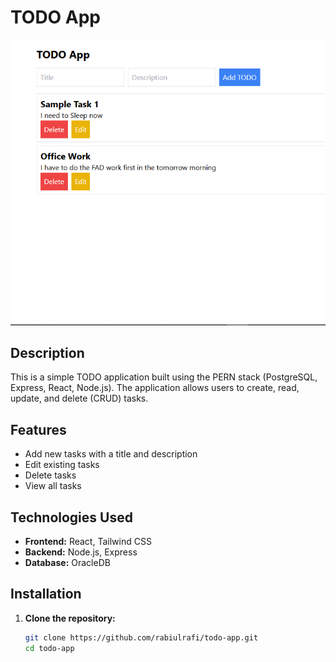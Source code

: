 # TODO App

![TODO App Screenshot](./Frontend/todo-app/public/todo-app-screenshot.PNG)

## Description

This is a simple TODO application built using the PERN stack (PostgreSQL, Express, React, Node.js). The application allows users to create, read, update, and delete (CRUD) tasks.

## Features

- Add new tasks with a title and description
- Edit existing tasks
- Delete tasks
- View all tasks

## Technologies Used

- **Frontend:** React, Tailwind CSS
- **Backend:** Node.js, Express
- **Database:** OracleDB

## Installation

1. **Clone the repository:**

   ```sh
   git clone https://github.com/rabiulrafi/todo-app.git
   cd todo-app
   ```
